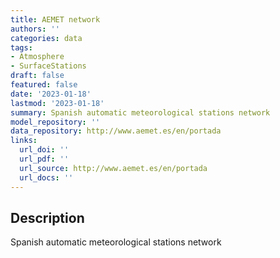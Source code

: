 ```yaml
---
title: AEMET network
authors: ''
categories: data
tags:
- Atmosphere
- SurfaceStations
draft: false
featured: false
date: '2023-01-18'
lastmod: '2023-01-18'
summary: Spanish automatic meteorological stations network
model_repository: ''
data_repository: http://www.aemet.es/en/portada
links:
  url_doi: ''
  url_pdf: ''
  url_source: http://www.aemet.es/en/portada
  url_docs: ''
---
```


## Description

Spanish automatic meteorological stations network

